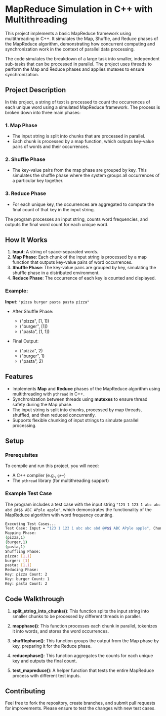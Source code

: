 # MapReduce Simulation in C++ with Multithreading

This project implements a basic MapReduce framework using multithreading in C++. It simulates the Map, Shuffle, and Reduce phases of the MapReduce algorithm, demonstrating how concurrent computing and synchronization work in the context of parallel data processing.

The code simulates the breakdown of a large task into smaller, independent sub-tasks that can be processed in parallel. The project uses threads to perform the Map and Reduce phases and applies mutexes to ensure synchronization.

## Project Description

In this project, a string of text is processed to count the occurrences of each unique word using a simulated MapReduce framework. The process is broken down into three main phases:

### 1. **Map Phase**
   - The input string is split into chunks that are processed in parallel.
   - Each chunk is processed by a map function, which outputs key-value pairs of words and their occurrences.

### 2. **Shuffle Phase**
   - The key-value pairs from the map phase are grouped by key. This simulates the shuffle phase where the system groups all occurrences of a particular key together.
   
### 3. **Reduce Phase**
   - For each unique key, the occurrences are aggregated to compute the final count of that key in the input string.

The program processes an input string, counts word frequencies, and outputs the final word count for each unique word.

## How It Works

1. **Input**: A string of space-separated words.
2. **Map Phase**: Each chunk of the input string is processed by a map function that outputs key-value pairs of word occurrences.
3. **Shuffle Phase**: The key-value pairs are grouped by key, simulating the shuffle phase in a distributed environment.
4. **Reduce Phase**: The occurrence of each key is counted and displayed.

### Example:

**Input**: `"pizza burger pasta pasta pizza"`

- After Shuffle Phase:  
  - ("pizza", [1, 1])  
  - ("burger", [1])  
  - ("pasta", [1, 1])

- Final Output:  
  - ("pizza", 2)  
  - ("burger", 1)  
  - ("pasta", 2)

## Features

- Implements **Map** and **Reduce** phases of the MapReduce algorithm using multithreading with `pthread` in C++.
- Synchronization between threads using **mutexes** to ensure thread safety during the Map phase.
- The input string is split into chunks, processed by map threads, shuffled, and then reduced concurrently.
- Supports flexible chunking of input strings to simulate parallel processing.

## Setup

### Prerequisites

To compile and run this project, you will need:

- A C++ compiler (e.g., `g++`)
- The `pthread` library (for multithreading support)


### Example Test Case

The program includes a test case with the input string `"123 1 123 1 abc abc abd @#$$ ABC APple apple"`, which demonstrates the functionality of the MapReduce algorithm with word frequency counting.

```bash
Executing Test Cases...
Test Case: Input = "123 1 123 1 abc abc abd @#$$ ABC APple apple", Chunks = 3
Mapping Phase:
(pizza,1)
(burger,1)
(pasta,1)
Shuffling Phase:
pizza: [1,1]
burger: [1]
pasta: [1,1]
Reducing Phase:
Key: pizza Count: 2
Key: burger Count: 1
Key: pasta Count: 2
```

## Code Walkthrough

1. **split_string_into_chunks()**: This function splits the input string into smaller chunks to be processed by different threads in parallel.

2. **mapphase()**: This function processes each chunk in parallel, tokenizes it into words, and stores the word occurrences.

3. **shufflephase()**: This function groups the output from the Map phase by key, preparing it for the Reduce phase.

4. **reducephase()**: This function aggregates the counts for each unique key and outputs the final count.

5. **test_mapreduce()**: A helper function that tests the entire MapReduce process with different test inputs.

## Contributing

Feel free to fork the repository, create branches, and submit pull requests for improvements. Please ensure to test the changes with new test cases.
